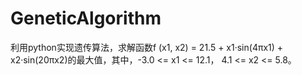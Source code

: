 # GeneticAlgorithm
利用python实现遗传算法，求解函数f (x1, x2) = 21.5 + x1·sin(4πx1) + x2·sin(20πx2)的最大值，其中，-3.0 <= x1 <= 12.1，  4.1 <= x2 <= 5.8。
